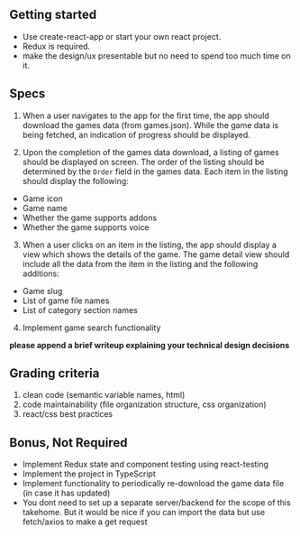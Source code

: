 ## Getting started

- Use create-react-app or start your own react project.
- Redux is required.
- make the design/ux presentable but no need to spend too much time on it.

## Specs

1. When a user navigates to the app for the first time, the app should download the games data (from games.json). While the game data is being fetched, an indication of progress should be displayed.

2. Upon the completion of the games data download, a listing of games should be displayed on screen. The order of the listing should be determined by the `Order` field in the games data. Each item in the listing should display the following:

- Game icon
- Game name
- Whether the game supports addons
- Whether the game supports voice

3. When a user clicks on an item in the listing, the app should display a view which shows the details of the game. The game detail view should include all the data from the item in the listing and the following additions:

- Game slug
- List of game file names
- List of category section names

4. Implement game search functionality

**please append a brief writeup explaining your technical design decisions**

## Grading criteria

1. clean code (semantic variable names, html)
2. code maintainability (file organization structure, css organization)
3. react/css best practices

## Bonus, Not Required

- Implement Redux state and component testing using react-testing
- Implement the project in TypeScript
- Implement functionality to periodically re-download the game data file (in case it has updated)
-  You dont need to set up a separate server/backend for the scope of this takehome. But it would be nice if you can import the data but use fetch/axios to make a get request
